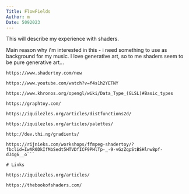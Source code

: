 ```yaml
---
Title: FlowFields
Author: m
Date: 5092023
---
```


This will describe my experience with shaders.

Main reason why i'm interested in this - i need something to use as background for my music. I love generative art, so to me shaders seem to be pure generative art...


```
https://www.shadertoy.com/new

https://www.youtube.com/watch?v=f4s1h2YETNY

https://www.khronos.org/opengl/wiki/Data_Type_(GLSL)#Basic_types

https://graphtoy.com/

https://iquilezles.org/articles/distfunctions2d/

https://iquilezles.org/articles/palettes/

http://dev.thi.ng/gradients/

https://rijnieks.com/workshops/ffmpeg-shadertoy/?fbclid=IwAR0DkIfMbSedt5HTVDfICF9PHlTp-_-9-vGzZqpStBSHlnw8pf-dJ4g6__o```

# Links

https://iquilezles.org/articles/

https://thebookofshaders.com/
